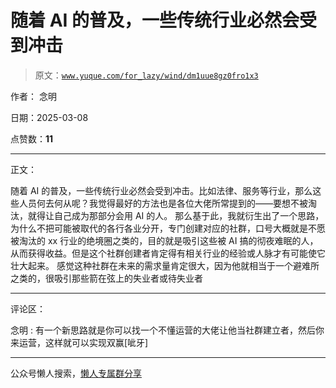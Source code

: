 # 随着 AI 的普及，一些传统行业必然会受到冲击

> 原文：[`www.yuque.com/for_lazy/wind/dm1uue8gz0fro1x3`](https://www.yuque.com/for_lazy/wind/dm1uue8gz0fro1x3)

作者： 念明

日期：2025-03-08

点赞数：**11**

* * *

正文：

随着 AI 的普及，一些传统行业必然会受到冲击。比如法律、服务等行业，那么这些人员何去何从呢？我觉得最好的方法也是各位大佬所常提到的——要想不被淘汰，就得让自己成为那部分会用 AI 的人。
那么基于此，我就衍生出了一个思路，为什么不把可能被取代的各行各业分开，专门创建对应的社群，口号大概就是不愿被淘汰的 xx 行业的绝境圈之类的，目的就是吸引这些被 AI 搞的彻夜难眠的人，从而获得收益。但是这个社群创建者肯定得有相关行业的经验或人脉才有可能使它壮大起来。
感觉这种社群在未来的需求量肯定很大，因为他就相当于一个避难所之类的，很吸引那些箭在弦上的失业者或待失业者

* * *

评论区：

念明 : 有一个新思路就是你可以找一个不懂运营的大佬让他当社群建立者，然后你来运营，这样就可以实现双赢[呲牙]

* * *

公众号懒人搜索，[懒人专属群分享](https://lazybook.fun/#/blog/group)